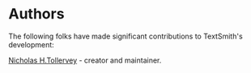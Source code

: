 # Authors

The following folks have made significant contributions to TextSmith's
development:

[Nicholas H.Tollervey](https://ntoll.org/) - creator and maintainer.
